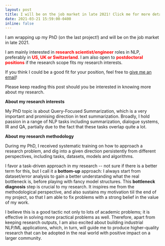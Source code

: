 ```yaml
---
layout: post
title: I will be on the job market in late 2021! Click me for more details.
date: 2021-03-21 15:59:00-0400
inline: false
---
```


 I am wrapping up my PhD (on the last project!) and will be on the job market in late 2021. 

 I am mainly interested in <span style="color:red">**research scientist/engineer**</span> roles in NLP, preferably in <span style="color:red">**US, UK or Switzerland**</span>. I am also open to <span style="color:red">**postdoctoral positions**</span> if the research scope fits my research interests.

 If you think I could be a good fit for your position, feel free to [give me an email](mailto:yumo.xu@ed.ac.uk)!

 Please keep reading this post should you be interested in knowing more about my research.

**About my research interests**

My PhD topic is about Query-Focused Summarization, which is a very important and promising direction in text summarization. Broadly, I hold passion in a range of NLP tasks including summarization, dialogue systems, IR and QA, partially due to the fact that these tasks overlap quite a lot. 
<!-- Due to the limited amount of time I have during PhD study, I am not able to dive into every one of them. Nevertheless, I do constantly check recent progress in these areas, and maintain reading lists/notes for them.  -->

**About my research methodology**

 During my PhD, I received systematic training on how to approach a research problem, and dig into a given direction persistently from different perspectives, including tasks, datasets, models and algorithms.

 I favor a task-driven approach in my research -- not sure if there is a better term for this, but I call it a **bottom-up** approach: I always start from dataset/error analysis to gain a better understanding what the real bottleneck is, before playing with fancy model structures.
 This **bottleneck diagnosis** step is crucial to my research. It inspires me from the methodological perspective, and also sustains my motivation tiil the end of my project, so that I am able to fix problems with a strong belief in the value of my work.

 I believe this is a good tactic not only to lots of academic problems; it is effective in solving more practical problems as well. Therefore, apart from keeping research outputs, I am also excited about building industrial NLP/ML applications, which, in turn, will guide me to produce higher-quality research that can be adopted in the real world with positive impact on a larger community.

